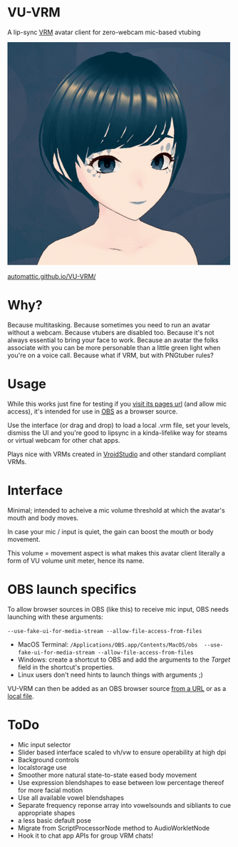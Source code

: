 # VU-VRM
A lip-sync [VRM](https://vrm.dev/en/) avatar client for zero-webcam mic-based vtubing

![Image](/assets/VU-VRM.gif?raw=true "VU-VRM")

[automattic.github.io/VU-VRM/](https://automattic.github.io/VU-VRM/)

# Why?
Because multitasking. Because sometimes you need to run an avatar without a webcam. Because vtubers are disabled too. Because it's not always essential to bring your face to work. Because an avatar the folks associate with you can be more personable than a little green light when you're on a voice call. Because what if VRM, but with PNGtuber rules?

# Usage
While this works just fine for testing if you [visit its pages url](https://automattic.github.io/VU-VRM/) (and allow mic access), it's intended for use in [OBS](https://obsproject.com) as a browser source.

Use the interface (or drag and drop) to load a local .vrm file, set your levels, dismiss the UI and you're good to lipsync in a kinda-lifelike way for steams or virtual webcam for other chat apps.

Plays nice with VRMs created in [VroidStudio](https://vroid.com/en/studio) and other standard compliant VRMs. 

# Interface
Minimal; intended to acheive a mic volume threshold at which the avatar's mouth and body moves.

In case your mic / input is quiet, the gain can boost the mouth or body movement.

This volume = movement aspect is what makes this avatar client literally a form of VU volume unit meter, hence its name.

# OBS launch specifics

To allow browser sources in OBS (like this) to receive mic input, OBS needs launching with these arguments:

`--use-fake-ui-for-media-stream --allow-file-access-from-files`

- MacOS Terminal: `/Applications/OBS.app/Contents/MacOS/obs  --use-fake-ui-for-media-stream --allow-file-access-from-files`
- Windows: create a shortcut to OBS and add the arguments to the *Target* field in the shortcut's properties.
- Linux users don't need hints to launch things with arguments ;)

VU-VRM can then be added as an OBS browser source [from a URL](https://automattic.github.io/VU-VRM/) or as a [local file](https://github.com/Automattic/VU-VRM/archive/refs/heads/trunk.zip).

# ToDo
- Mic input selector
- Slider based interface scaled to vh/vw to ensure operability at high dpi
- Background controls
- localstorage use
- Smoother more natural state-to-state eased body movement
- Use expression blendshapes to ease between low percentage thereof for more facial motion
- Use all available vowel blendshapes
- Separate frequency reponse array into vowelsounds and sibliants to cue appropriate shapes
- a less basic default pose
- Migrate from ScriptProcessorNode method to AudioWorkletNode
- Hook it to chat app APIs for group VRM chats!
